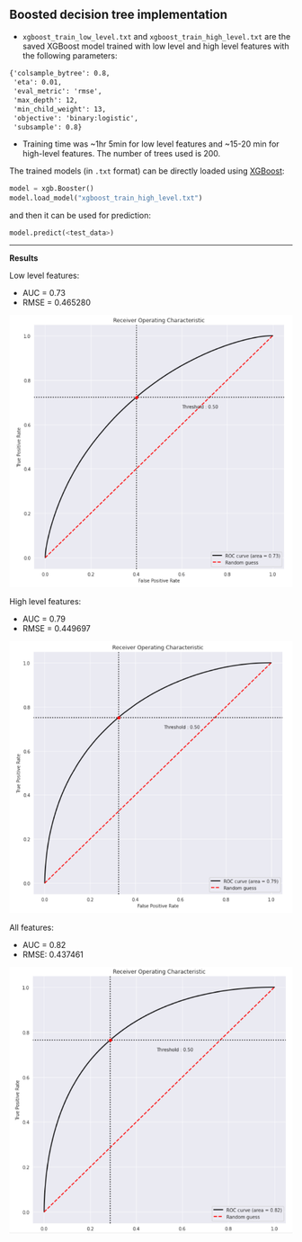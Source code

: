 ## Boosted decision tree implementation

- `xgboost_train_low_level.txt` and `xgboost_train_high_level.txt` are the saved XGBoost model trained with low level and high level features with the following parameters:

```
{'colsample_bytree': 0.8,
 'eta': 0.01,
 'eval_metric': 'rmse',
 'max_depth': 12,
 'min_child_weight': 13,
 'objective': 'binary:logistic',
 'subsample': 0.8}
 ```
 - Training time was ~1hr 5min for low level features and ~15-20 min for high-level features. The number of trees used is 200.

The trained models (in `.txt` format) can be directly loaded using [XGBoost](https://xgboost.readthedocs.io/en/latest/):

```py
model = xgb.Booster()
model.load_model("xgboost_train_high_level.txt")
```
and then it can be used for prediction:

```py
model.predict(<test_data>)
```

---

 **Results**

Low level features:
- AUC = 0.73
- RMSE = 0.465280

![Low level ROC curve](images/low_level_ROC.png)

High level features:
- AUC = 0.79
- RMSE = 0.449697

![High level ROC curve](images/high_level_ROC.png)

All features:
- AUC = 0.82
- RMSE: 0.437461

![All features](images/all_ROC.png)